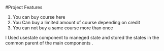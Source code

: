 #Project Features 

1. You can buy course here 
2. You Can buy a limited amount of course depending on credit
3. You can not buy a same course more than once


I Used usestate component to maneged state and stored the states in the common parent of the main components .